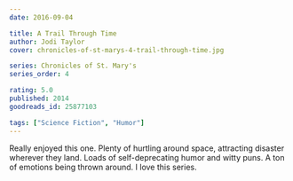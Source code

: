 ```yaml
---
date: 2016-09-04

title: A Trail Through Time
author: Jodi Taylor
cover: chronicles-of-st-marys-4-trail-through-time.jpg

series: Chronicles of St. Mary's
series_order: 4

rating: 5.0
published: 2014
goodreads_id: 25877103

tags: ["Science Fiction", "Humor"]
---
```


Really enjoyed this one. Plenty of hurtling around space, attracting disaster wherever they land. Loads of self-deprecating humor and witty puns. A ton of emotions being thrown around. I love this series.
